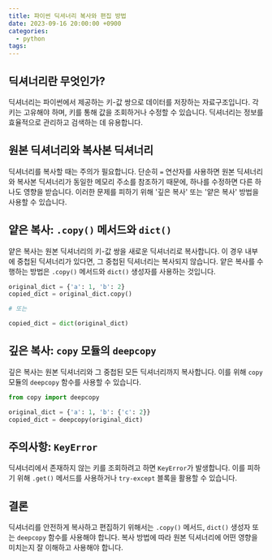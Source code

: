 ```yaml
---
title: 파이썬 딕셔너리 복사와 편집 방법
date: 2023-09-16 20:00:00 +0900
categories:
  - python
tags:
---
```


## 딕셔너리란 무엇인가?

딕셔너리는 파이썬에서 제공하는 키-값 쌍으로 데이터를 저장하는 자료구조입니다. 각 키는 고유해야 하며, 키를 통해 값을 조회하거나 수정할 수 있습니다. 딕셔너리는 정보를 효율적으로 관리하고 검색하는 데 유용합니다.

## 원본 딕셔너리와 복사본 딕셔너리

딕셔너리를 복사할 때는 주의가 필요합니다. 단순히 `=` 연산자를 사용하면 원본 딕셔너리와 복사본 딕셔너리가 동일한 메모리 주소를 참조하기 때문에, 하나를 수정하면 다른 하나도 영향을 받습니다. 이러한 문제를 피하기 위해 '깊은 복사' 또는 '얕은 복사' 방법을 사용할 수 있습니다.

## 얕은 복사: `.copy()` 메서드와 `dict()`

얕은 복사는 원본 딕셔너리의 키-값 쌍을 새로운 딕셔너리로 복사합니다. 이 경우 내부에 중첩된 딕셔너리가 있다면, 그 중첩된 딕셔너리는 복사되지 않습니다. 얕은 복사를 수행하는 방법은 `.copy()` 메서드와 `dict()` 생성자를 사용하는 것입니다.

```python
original_dict = {'a': 1, 'b': 2}
copied_dict = original_dict.copy()

# 또는

copied_dict = dict(original_dict)
```

## 깊은 복사: `copy` 모듈의 `deepcopy`

깊은 복사는 원본 딕셔너리와 그 중첩된 모든 딕셔너리까지 복사합니다. 이를 위해 `copy` 모듈의 `deepcopy` 함수를 사용할 수 있습니다.

```python
from copy import deepcopy

original_dict = {'a': 1, 'b': {'c': 2}}
copied_dict = deepcopy(original_dict)
```

## 주의사항: `KeyError`

딕셔너리에서 존재하지 않는 키를 조회하려고 하면 `KeyError`가 발생합니다. 이를 피하기 위해 `.get()` 메서드를 사용하거나 `try-except` 블록을 활용할 수 있습니다.

## 결론

딕셔너리를 안전하게 복사하고 편집하기 위해서는 `.copy()` 메서드, `dict()` 생성자 또는 `deepcopy` 함수를 사용해야 합니다. 복사 방법에 따라 원본 딕셔너리에 어떤 영향을 미치는지 잘 이해하고 사용해야 합니다.